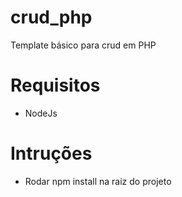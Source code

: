 # crud_php
Template básico para crud em PHP

# Requisitos
- NodeJs

# Intruções
- Rodar npm install na raiz do projeto